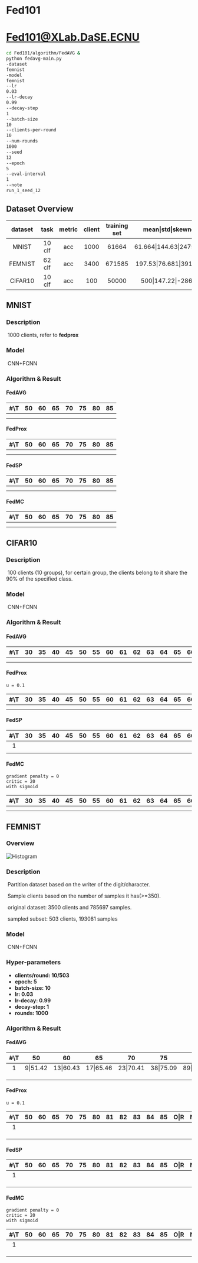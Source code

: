 # Fed101
# Fed101@XLab.DaSE.ECNU

```sh
cd Fed101/algorithm/FedAVG &
python fedavg-main.py
-dataset
femnist
-model
femnist
--lr
0.03
--lr-decay
0.99
--decay-step
1
--batch-size
10
--clients-per-round
10
--num-rounds
1000
--seed
12
--epoch
5
--eval-interval
1
--note
run_1_seed_12
```



## Dataset Overview

| dataset |  task  | metric | client | training set |   mean\|std\|skewness    | test set |   mean\|std\|skewness    |      partition       | link |
| :-----: | :----: | :----: | :----: | :----------: | :----------------------: | :------: | :----------------------: | :------------------: | :--: |
|  MNIST  | 10 clf |  acc   |  1000  |    61664     | 61.664\|144.63\|24751822 |   7371   | 7.371\|16.0772\|34058.3  |      power law       |      |
| FEMNIST | 62 clf |  acc   |  3400  |    671585    | 197.53\|76.681\|391488.3 |  77483   | 22.7891\|8.5105\|533.892 | realistic  partition |      |
| CIFAR10 | 10 clf |  acc   |  100   |    50000     |   500\|147.22\|-286980   |  10000   |        NA\|NA\|NA        |         LDA          |      |



## MNIST

### Description

​	1000 clients, refer to **fedprox**

### Model

​	CNN+FCNN

### Algorithm & Result

#### FedAVG

| #\T  |  50  |  60  |  65  |  70  |  75  |  80  | 85   |
| :--: | :--: | :--: | :--: | :--: | :--: | :--: | ---- |
|      |      |      |      |      |      |      |      |
|      |      |      |      |      |      |      |      |

#### FedProx

| #\T  |  50  |  60  |  65  |  70  |  75  |  80  | 85   |
| :--: | :--: | :--: | :--: | :--: | :--: | :--: | ---- |
|      |      |      |      |      |      |      |      |
|      |      |      |      |      |      |      |      |

#### FedSP

| #\T  |  50  |  60  |  65  |  70  |  75  |  80  | 85   |
| :--: | :--: | :--: | :--: | :--: | :--: | :--: | ---- |
|      |      |      |      |      |      |      |      |
|      |      |      |      |      |      |      |      |

#### FedMC

| #\T  |  50  |  60  |  65  |  70  |  75  |  80  | 85   |
| :--: | :--: | :--: | :--: | :--: | :--: | :--: | ---- |
|      |      |      |      |      |      |      |      |
|      |      |      |      |      |      |      |      |









## CIFAR10

### Description

​	100 clients (10 groups), for certain group, the clients belong to it share the 90% of the specified class.

### Model

​	CNN+FCNN

### Algorithm & Result

#### FedAVG

| #\T  |  30  |  35  |  40  |  45  |  50  |  55  | 60   | 61   | 62   | 63   | 64   | 65   | 66   | 67   | 68   | 69   | 70   | O\|R |
| :--: | :--: | :--: | :--: | :--: | :--: | :--: | ---- | ---- | ---- | ---- | ---- | ---- | ---- | ---- | ---- | ---- | ---- | ---- |
|      |      |      |      |      |      |      |      |      |      |      |      |      |      |      |      |      |      |      |
|      |      |      |      |      |      |      |      |      |      |      |      |      |      |      |      |      |      |      |

#### FedProx

```shell
u = 0.1
```

| #\T  |  30  |  35  |  40  |  45  |  50  |  55  | 60   | 61   | 62   | 63   | 64   | 65   | 66   | 67   | 68   | 69   | 70   | O\|R |
| :--: | :--: | :--: | :--: | :--: | :--: | :--: | ---- | ---- | ---- | ---- | ---- | ---- | ---- | ---- | ---- | ---- | ---- | :--: |
|      |      |      |      |      |      |      |      |      |      |      |      |      |      |      |      |      |      |      |
|      |      |      |      |      |      |      |      |      |      |      |      |      |      |      |      |      |      |      |

#### FedSP

| #\T  |  30  |  35  |  40  |  45  |  50  |  55  |  60  |  61  |  62  |  63  |  64  |  65  |  66  | 67   | 68   | 69   | 70   | O\|R |
| :--: | :--: | :--: | :--: | :--: | :--: | :--: | :--: | :--: | :--: | :--: | :--: | :--: | :--: | ---- | ---- | ---- | ---- | :--: |
|  1   |      |      |      |      |      |      |      |      |      |      |      |      |      |      |      |      |      |      |
|      |      |      |      |      |      |      |      |      |      |      |      |      |      |      |      |      |      |      |

#### FedMC

```shell
gradient penalty = 0
critic = 20
with sigmoid
```

| #\T  |  30  |  35  |  40  |  45  |  50  |  55  |  60  |  61  |  62  |  63  |  64  |  65  |  66  |  67  |  68  | 69   | 70   | O\|R |
| :--: | :--: | :--: | :--: | :--: | :--: | :--: | :--: | :--: | :--: | :--: | :--: | :--: | :--: | :--: | :--: | ---- | ---- | :--: |
|      |      |      |      |      |      |      |      |      |      |      |      |      |      |      |      |      |      |      |
|      |      |      |      |      |      |      |      |      |      |      |      |      |      |      |      |      |      |      |





## FEMNIST

### Overview

![Histogram](https://leaf.cmu.edu/webpage/images/femnist_hist.png)

### Description

​	Partition dataset based on the writer of the digit/character.

​	Sample clients based on the number of samples it has(>=350).

​	original dataset: 3500 clients and 785697 samples.

​	sampled subset: 503 clients, 193081 samples

### Model

​	CNN+FCNN

### Hyper-parameters

- **clients/round: 10/503**
- **epoch: 5**
- **batch-size: 10**
- **lr: 0.03**
- **lr-decay: 0.99**
- **decay-step: 1**
- **rounds: 1000**

### Algorithm & Result

#### FedAVG

| #\T  |    50    |    60     |    65     |    70     |    75     |    80     |     81     |     82     |     83     |     84     |  85  |    R\|O    |  Note   |
| :--: | :------: | :-------: | :-------: | :-------: | :-------: | :-------: | :--------: | :--------: | :--------: | :--------: | :--: | :--------: | :-----: |
|  1   | 9\|51.42 | 13\|60.43 | 17\|65.46 | 23\|70.41 | 38\|75.09 | 89\|80.21 | 104\|81.08 | 138\|82.26 | 204\|83.07 | 316\|84.08 |      | 600\|84.53 | seed=12 |
|      |          |           |           |           |           |           |            |            |            |            |      |            |         |
|      |          |           |           |           |           |           |            |            |            |            |      |            |         |
|      |          |           |           |           |           |           |            |            |            |            |      |            |         |

#### FedProx

```shell
u = 0.1
```

| #\T  |  50  |  60  |  65  |  70  |  75  |  80  |  81  |  82  |  83  |  84  |  85  | O\|R | Note |
| :--: | :--: | :--: | :--: | :--: | :--: | :--: | :--: | :--: | :--: | :--: | :--: | :--: | :--: |
|  1   |      |      |      |      |      |      |      |      |      |      |      |      |      |
|      |      |      |      |      |      |      |      |      |      |      |      |      |      |
|      |      |      |      |      |      |      |      |      |      |      |      |      |      |
|      |      |      |      |      |      |      |      |      |      |      |      |      |      |

#### FedSP

| #\T  |  50  |  60  |  65  |  70  |  75  |  80  |  81  |  82  |  83  |  84  |  85  | O\|R | Note |
| :--: | :--: | :--: | :--: | :--: | :--: | :--: | :--: | :--: | :--: | :--: | :--: | :--: | :--: |
|  1   |      |      |      |      |      |      |      |      |      |      |      |      |      |
|      |      |      |      |      |      |      |      |      |      |      |      |      |      |
|      |      |      |      |      |      |      |      |      |      |      |      |      |      |
|      |      |      |      |      |      |      |      |      |      |      |      |      |      |

#### FedMC

```shell
gradient penalty = 0
critic = 20
with sigmoid
```

| #\T  |  50  |  60  |  65  |  70  |  75  |  80  |  81  |  82  |  83  |  84  |  85  | O\|R | Note |
| :--: | :--: | :--: | :--: | :--: | :--: | :--: | :--: | :--: | :--: | :--: | :--: | :--: | :--: |
|  1   |      |      |      |      |      |      |      |      |      |      |      |      |      |
|      |      |      |      |      |      |      |      |      |      |      |      |      |      |
|      |      |      |      |      |      |      |      |      |      |      |      |      |      |
|      |      |      |      |      |      |      |      |      |      |      |      |      |      |
